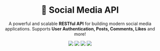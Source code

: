 <h1 align="center">🚀 Social Media API</h1>

<p align="center">
  A powerful and scalable <b>RESTful API</b> for building modern social media applications.  
  Supports <b>User Authentication, Posts, Comments, Likes</b> and more!  
</p>

<p align="center">
  <img src="https://img.shields.io/badge/Node.js-Express-green?style=flat-square&logo=node.js" />
  <img src="https://img.shields.io/badge/MongoDB-Mongoose-darkgreen?style=flat-square&logo=mongodb" />
  <img src="https://img.shields.io/badge/Auth-JWT-blue?style=flat-square&logo=jsonwebtokens" />
  <img src="https://img.shields.io/badge/License-MIT-orange?style=flat-square" />
</p>
